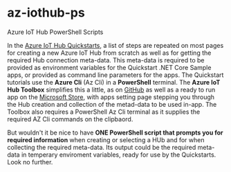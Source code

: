 # az-iothub-ps

Azure IoT Hub PowerShell Scripts

In the [Azure IoT Hub Quickstarts](), a list of steps are repeated on most pages for creating a new Azure IoT Hub from scratch as well as for getting the required Hub connection meta-data. This meta-data is required to be provided as environment variables for the Quickstart .NET Core Sample apps, or provided as command line parameters for the apps. The Quickstart tutorials use the **Azure Cli** (Az Cli) in a **PowerShell** terminal. The **Azure IoT Hub Toolbox** simplifies this a little, as on [GitHub]() as well as a ready to run app on the [Microsoft Store](), with apps setting page stepping you through the Hub creation and collection of the metad-data to be used in-app. The Toolbox also requires a PowerShell Az Cli terminal as it supplies the required AZ Cli commands on the clipbaord.

But wouldn't it be nice to have **ONE PowerShell script that prompts you for required information** when creating or selecting a HUb and for when collecting the required meta-data. Its output could be the required meta-data in temperary enviroment variables, ready for use by the Quickstarts. Look no further.
